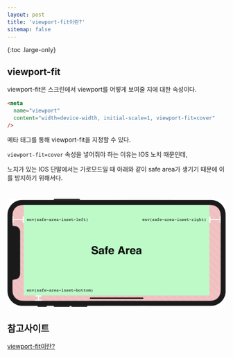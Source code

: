 ```yaml
---
layout: post
title: 'viewport-fit이란?'
sitemap: false
---
```


{:toc .large-only}

## viewport-fit

viewport-fit은 스크린에서 viewport를 어떻게 보여줄 지에 대한 속성이다.

```html
<meta
  name="viewport"
  content="width=device-width, initial-scale=1, viewport-fit=cover"
/>
```

메타 태그를 통해 viewport-fit을 지정할 수 있다.

`viewport-fit=cover` 속성을 넣어줘야 하는 이유는 IOS 노치 때문인데,

노치가 있는 IOS 단말에서는 가로모드일 때 아래와 같이 safe area가 생기기 때문에 이를 방지하기 위해서다.

<img src="/assets/img/blog/2022-06-03-viewport-fit.png" style="margin-top:25px">

## 참고사이트

[viewport-fit이란?](https://hannut91.github.io/blogs/viewport-fit)
